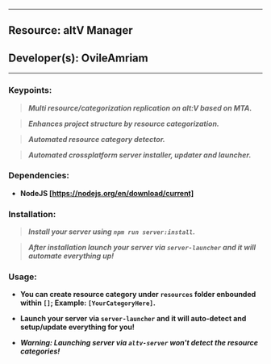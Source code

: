 ***
## Resource: altV Manager
## Developer(s): OvileAmriam
***

### Keypoints:
  > ***Multi resource/categorization replication on alt:V based on MTA.***

  > ***Enhances project structure by resource categorization.***

  > ***Automated resource category detector.***

  > ***Automated crossplatform server installer, updater and launcher.***

### Dependencies:
  - **NodeJS [https://nodejs.org/en/download/current]**

### Installation:
  > ***Install your server using `npm run server:install`.***

  > ***After installation launch your server via `server-launcher` and it will automate everything up!***

### Usage:
  - **You can create resource category under `resources` folder enbounded within `[]`; Example: `[YourCategoryHere]`.**
  
  - **Launch your server via `server-launcher` and it will auto-detect and setup/update everything for you!**

  - ***Warning: Launching server via `altv-server` won't detect the resource categories!***
